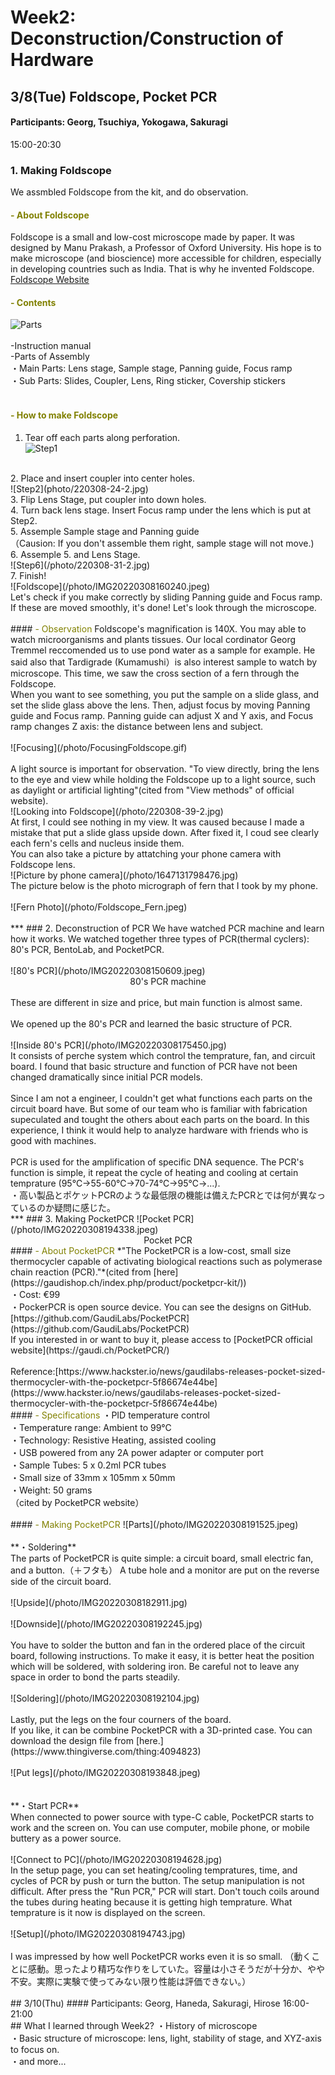 # Week2: Deconstruction/Construction of Hardware

## 3/8(Tue) Foldscope, Pocket PCR
#### Participants: Georg, Tsuchiya, Yokogawa, Sakuragi
15:00-20:30<br/>
### 1. Making Foldscope
We assmbled Foldscope from the kit, and do observation.<br/>
#### <font color="Olive">- About Foldscope</font>
Foldscope is a small and low-cost microscope made by paper. It was designed by Manu Prakash, a Professor of Oxford University. His hope is to make microscope (and bioscience) more accessible for children, especially in developing countries such as India. That is why he invented Foldscope.<br/>
<u>[Foldscope Website](https://www.foldscope.com)</u><br/>

#### <font color="Olive">- Contents</font>
![Parts](/photo/IMG20220308151958-2.jpg)<br/>
<br/>
-Instruction manual<br/>
-Parts of Assembly<br/>
・Main Parts: Lens stage, Sample stage, Panning guide, Focus ramp<br/>
・Sub Parts: Slides, Coupler, Lens, Ring sticker, Covership stickers<br/>
<br/>
#### <font color="Olive">- How to make Foldscope</font>
1. Tear off each parts along perforation.<br/>
![Step1](/photo/IMG20220308152559-2.jpg)<br/>
<br/>
2. Place and insert coupler into center holes.<br/>
![Step2](photo/220308-24-2.jpg)<br/>
3. Flip Lens Stage, put coupler into down holes.<br/>
4. Turn back lens stage. Insert Focus ramp under the lens which is put at Step2.<br/>
5. Assemple Sample stage and Panning guide<br/>
（Causion: If you don't assemble them right, sample stage will not move.)<br/>
6. Assemple 5. and Lens Stage.<br/>
![Step6](/photo/220308-31-2.jpg)<br/>
7. Finish!<br/>
![Foldscope](/photo/IMG20220308160240.jpeg)<br/>
Let's check if you make correctly by sliding Panning guide and Focus ramp. If these are moved smoothly, it's done! Let's look through the microscope.<br/>
<br/>
#### <font color="Olive">- Observation</font>
Foldscope's magnification is 140X. You may able to watch microorganisms and plants tissues. Our local cordinator Georg Tremmel reccomended us to use pond water as a sample for example. He said also that Tardigrade (Kumamushi）is also interest sample to watch by microscope. This time, we saw the cross section of a fern through the Foldscope.</br>
When you want to see something, you put the sample on a slide glass, and set the slide glass above the lens. Then, adjust focus by moving Panning guide and Focus ramp. Panning guide can  adjust X and Y axis, and Focus ramp changes Z axis: the distance between lens and subject. <br/>
<br/>
![Focusing](/photo/FocusingFoldscope.gif)<br/>
<br/>
A light source is important for observation. "To view directly, bring the lens to the eye and view while  holding the Foldscope up to a light source, such as daylight or artificial lighting"(cited from "View methods" of official website). <br/>
![Looking into Foldscope](/photo/220308-39-2.jpg)<br/>
At first, I could see nothing in my view. It was caused because I made a mistake that put a slide glass upside down. After fixed it, I coud see clearly each fern's cells and nucleus inside them.<br/>
You can also take a picture by attatching your phone camera with Foldscope lens. <br/>
![Picture by phone camera](/photo/1647131798476.jpg)<br/>
The picture below is the photo micrograph of fern that  I took by my phone.<br/>
<br/>
![Fern Photo](/photo/Foldscope_Fern.jpeg)<br/>
<br/>
***
### 2. Deconstruction of PCR
We have watched PCR machine and learn how it works. We watched together three types of PCR(thermal cyclers): 80's PCR, BentoLab, and PocketPCR.<br/>
<br/>
![80's PCR](/photo/IMG20220308150609.jpeg)<br/>
<div style="text-align: center;">80's PCR machine</div><br/>
These are different in size and price, but main function is almost same.<br/><br/>
We opened up the 80's PCR and learned the basic structure of PCR.<br/>
<br/>
![Inside 80's PCR](/photo/IMG20220308175450.jpg)<br/>
It consists of perche system which control the temprature, fan, and circuit board. I found that basic structure and function of PCR have not been changed dramatically since initial PCR models.<br/>
<br/>
Since I am not a engineer, I couldn't get what functions each parts on the circuit board have. But some of our team who is familiar with fabrication supeculated and tought the others about each parts on the board. In this experience, I think it would help to analyze hardware with friends who is good with machines.<br/>
<br/>
PCR is used for the amplification of specific DNA sequence. The PCR's function is simple, it repeat the cycle of heating and cooling at certain temprature (95℃→55-60℃→70-74℃→95℃→...).<br/>
・高い製品とポケットPCRのような最低限の機能は備えたPCRとでは何が異なっているのか疑問に感じた。
<br/>
***
### 3. Making PocketPCR
![Pocket PCR](/photo/IMG20220308194338.jpeg)<br/>
<div style="text-align: center;">Pocket PCR</div>
#### <font color="Olive">- About PocketPCR</font>
*"The PocketPCR is a low-cost, small size thermocycler capable of activating biological reactions such as polymerase chain reaction (PCR)."*(cited from [here](https://gaudishop.ch/index.php/product/pocketpcr-kit/))<br/>
・Cost: €99<br/>
・PockerPCR is open source device. You can see the designs on GitHub.<br/>
[https://github.com/GaudiLabs/PocketPCR](https://github.com/GaudiLabs/PocketPCR)<br/>
If you interested in or want to buy it, please access to [PocketPCR official website](https://gaudi.ch/PocketPCR/)<br/>
<br/>
Reference:[https://www.hackster.io/news/gaudilabs-releases-pocket-sized-thermocycler-with-the-pocketpcr-5f86674e44be](https://www.hackster.io/news/gaudilabs-releases-pocket-sized-thermocycler-with-the-pocketpcr-5f86674e44be)<br/>
#### <font color="Olive">- Specifications</font>
・PID temperature control<br/>
・Temperature range: Ambient to 99°C<br/>
・Technology: Resistive Heating, assisted cooling<br/>
・USB powered from any 2A power adapter or computer port<br/>
・Sample Tubes: 5 x 0.2ml PCR tubes<br/>
・Small size of 33mm x 105mm x 50mm<br/>
・Weight: 50 grams<br/>
（cited by PocketPCR website）<br/>
<br/>
#### <font color="Olive">- Making PocketPCR</font>
![Parts](/photo/IMG20220308191525.jpeg)<br/>
<br/>
**・Soldering**<br/>
The parts of  PocketPCR is quite simple: a circuit board, small electric fan, and a button.（＋フタも） A tube hole and a monitor are put on the reverse side of the circuit board.<br/>
<br/>
![Upside](/photo/IMG20220308182911.jpg)<br/>
<br/>
![Downside](/photo/IMG20220308192245.jpg)<br/>
<br/>
You have to solder the button and fan in the ordered place of the circuit board, following instructions. To make it easy, it is better heat  the position which will be soldered, with soldering iron. Be careful not to leave any space in order to bond the parts steadily.<br/>
<br/>
![Soldering](/photo/IMG20220308192104.jpg)<br/>
<br/>
Lastly, put the legs on the four courners of the board.<br/>
If you like, it can be combine PocketPCR with a 3D-printed case. You can download the design file from [here.](https://www.thingiverse.com/thing:4094823)<br/>
<br/>
![Put legs](/photo/IMG20220308193848.jpeg)<br/>
<br/>
<br/>
**・Start PCR**<br/>
When connected to power source with type-C cable, PocketPCR starts to work and the screen on. You can use computer, mobile phone, or mobile buttery as a power source. <br/>
<br/>
![Connect to PC](/photo/IMG20220308194628.jpg)<br/>
In the setup page, you can set heating/cooling tempratures, time, and cycles of PCR by push or turn the button. The setup manipulation is not difficult. After press the "Run PCR," PCR will start. Don't touch coils around the tubes during heating because it is getting high temprature. What temprature is it now is displayed on the screen.<br/>
<br/>
![Setup](/photo/IMG20220308194743.jpg)<br/>
<br/>
I was impressed by how well PocketPCR works even it is so small.
（動くことに感動。思ったより精巧な作りをしていた。容量は小さそうだが十分か、やや不安。実際に実験で使ってみない限り性能は評価できない。）
<br/>
<br/>
## 3/10(Thu)
#### Participants: Georg, Haneda, Sakuragi, Hirose
16:00-21:00<br/>
## What I learned through Week2?
・History of microscope<br/>
・Basic structure of microscope: lens, light, stability of stage, and XYZ-axis to focus on.<br/>
・and more...<br/>
